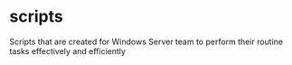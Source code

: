 # scripts
Scripts that are created for Windows Server team to perform their routine tasks effectively and efficiently
